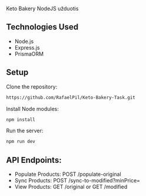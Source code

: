 Keto Bakery NodeJS užduotis

## Technologies Used
- Node.js
- Express.js
- PrismaORM

## Setup
Clone the repository:

```bash
https://github.com/RafaelPil/Keto-Bakery-Task.git
```

Install Node modules:
```bash
npm install
```

Run the server:
```bash
npm run dev
```

## API Endpoints:
- Populate Products: POST /populate-original
- Sync Products: POST /sync-to-modified?minPrice=<minPrice>
- View Products: GET /original or GET /modified
